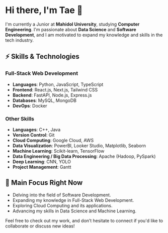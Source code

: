 # Hi there, I'm Tae 👋

I'm currently a Junior at **Mahidol University**, studying **Computer Engineering**. I'm passionate about **Data Science** and **Software Development**, and I am motivated to expand my knowledge and skills in the tech industry.

## ⚡ Skills & Technologies

### Full-Stack Web Development
- **Languages**: Python, JavaScript, TypeScript
- **Frontend**: React.js, Next.js, Tailwind CSS
- **Backend**: FastAPI, Node.js, Express.js
- **Databases**: MySQL, MongoDB
- **DevOps**: Docker

### Other Skills
- **Languages**: C++, Java
- **Version Control**: Git
- **Cloud Computing**: Google Cloud, AWS
- **Data Visualization**: PowerBI, Looker Studio, Matplotlib, Seaborn
- **Machine Learning**: Scikit-learn, TensorFlow
- **Data Engineering / Big Data Processing**: Apache (Hadoop, PySpark)
- **Deep Learning**: CNN, YOLO
- **Project Management**: Gantt

## 🎯 Main Focus Right Now
- Delving into the field of Software Development.
- Expanding my knowledge in Full-Stack Web Development.
- Exploring Cloud Computing and its applications.
- Advancing my skills in Data Science and Machine Learning.

Feel free to check out my work, and don’t hesitate to connect if you'd like to collaborate or discuss new ideas!
